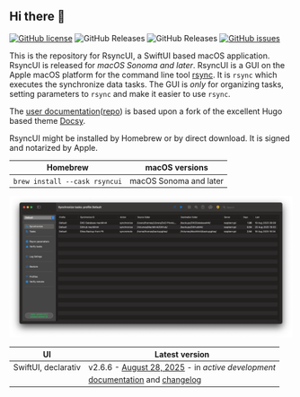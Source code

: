 ## Hi there 👋

[![GitHub license](https://img.shields.io/github/license/rsyncOSX/RsyncUI)](https://github.com/rsyncOSX/RsyncUI/blob/main/Licence.MD)
![GitHub Releases](https://img.shields.io/github/downloads/rsyncosx/RsyncUI/v2.6.6/total)
![GitHub Releases](https://img.shields.io/github/downloads/rsyncosx/RsyncUI/v2.6.4/total)
[![GitHub issues](https://img.shields.io/github/issues/rsyncOSX/RsyncUI)](https://github.com/rsyncOSX/RsyncUI/issues)

This is the repository for RsyncUI, a SwiftUI based macOS application. RsyncUI is released for *macOS Sonoma and later*. RsyncUI is a GUI on the Apple macOS platform for the command line tool [rsync](https://github.com/WayneD/rsync). It is `rsync` which executes the synchronize data tasks. The GUI is *only* for organizing tasks, setting parameters to `rsync` and make it easier to use `rsync`.

The [user documentation](https://rsyncui.netlify.app/docs/)([repo](https://github.com/rsyncOSX/rsyncuidocs)) is based upon a fork of the excellent Hugo based theme [Docsy](https://github.com/google/docsy).

RsyncUI might be installed by Homebrew or by direct download. It is signed and notarized by Apple.

| Homebrew | macOS versions|
| ----------- |   ----------- |
| `brew install --cask rsyncui`    | macOS Sonoma and later |

![](images/rsyncui.png)

 | UI                  | Latest version                                                                                      |
|---------------------|-----------------------------------------------------------------------------------------------------|
| SwiftUI, declarativ | v2.6.6 - [August 28, 2025](https://github.com/rsyncOSX/RsyncUI/releases) - in *active development* |
|  | [documentation](https://rsyncui.netlify.app/docs/) and [changelog](https://rsyncui.netlify.app/blog/) |
